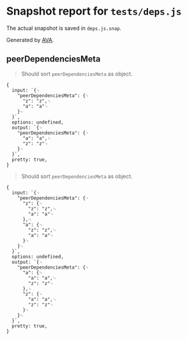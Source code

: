 # Snapshot report for `tests/deps.js`

The actual snapshot is saved in `deps.js.snap`.

Generated by [AVA](https://avajs.dev).

## peerDependenciesMeta

> Should sort `peerDependenciesMeta` as object.

    {
      input: `{␊
        "peerDependenciesMeta": {␊
          "z": "z",␊
          "a": "a"␊
        }␊
      }`,
      options: undefined,
      output: `{␊
        "peerDependenciesMeta": {␊
          "a": "a",␊
          "z": "z"␊
        }␊
      }`,
      pretty: true,
    }

> Should sort `peerDependenciesMeta` as object.

    {
      input: `{␊
        "peerDependenciesMeta": {␊
          "z": {␊
            "z": "z",␊
            "a": "a"␊
          },␊
          "a": {␊
            "z": "z",␊
            "a": "a"␊
          }␊
        }␊
      }`,
      options: undefined,
      output: `{␊
        "peerDependenciesMeta": {␊
          "a": {␊
            "a": "a",␊
            "z": "z"␊
          },␊
          "z": {␊
            "a": "a",␊
            "z": "z"␊
          }␊
        }␊
      }`,
      pretty: true,
    }
